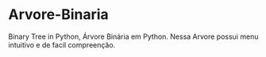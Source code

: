 # Arvore-Binaria
Binary Tree in Python, Árvore Binária em Python.
Nessa Arvore possui menu intuitivo e de facil compreenção.
